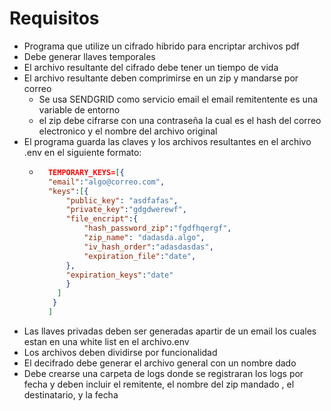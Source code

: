 # Requisitos
* Programa que utilize un cifrado hibrido para encriptar archivos pdf
* Debe generar llaves temporales
* El archivo resultante del cifrado debe tener un tiempo de vida
* El archivo resultante deben comprimirse en un zip y mandarse por correo
    * Se usa SENDGRID como servicio email el email remitentente es una variable de entorno
    * el zip debe cifrarse con una contraseña la cual es el hash del correo electronico y el nombre del archivo original
* El programa guarda las claves y los archivos resultantes en el archivo .env en el siguiente formato:
    * ```JSON
        TEMPORARY_KEYS=[{
        "email":"algo@correo.com",
        "keys":[{
            "public_key": "asdfafas",
            "private_key":"gdgdwerewf",
            "file_encript":{
                "hash_password_zip":"fgdfhqergf",
                "zip_name": "dadasda.algo",
                "iv_hash_order":"adasdasdas",
                "expiration_file":"date",
            },
            "expiration_keys":"date"
            } 
          ]
         }
        ]
* Las llaves privadas deben ser generadas apartir de un email los cuales estan en una white list en el archivo.env
* Los archivos deben dividirse por funcionalidad
* El decifrado debe generar el archivo general con un nombre dado
* Debe crearse una carpeta de logs donde se registraran los logs por fecha y deben incluir el remitente, el nombre del zip mandado , el destinatario, y la fecha